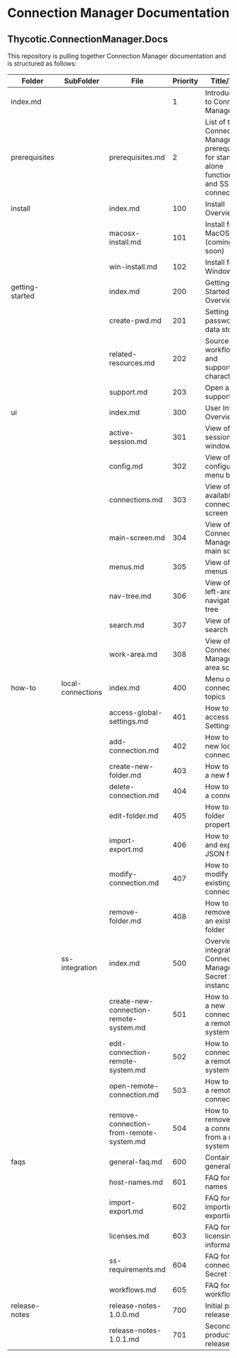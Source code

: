 [title]: # (ReadMe - Connection Manager)
[tags]: # (metadata info)
[priority]: # (99999)
# Connection Manager Documentation

## Thycotic.ConnectionManager.Docs 

This repository is pulling together Connection Manager documentation and is structured as follows:

| Folder | SubFolder | File | Priority | Title/Topic |
| ----- | ----- | ----- | ----- | ----- |
| index.md | | | 1 | Introduction to Connection Manager |
| prerequisites | | prerequisites.md | 2 | List of the Connection Manager prerequisites for stand-alone functionality and SS connection |
| install | | index.md | 100 | Install Overview |
| | | macosx-install.md | 101 | Install for MacOSX (coming soon) |
| | | win-install.md | 102 | Install for Windows |
| getting-started |                   | index.md | 200 | Getting Started Overview |
| |  | create-pwd.md                   | 201 | Setting up CM password and data storage |
|  |                   | related-resources.md                    | 202      | Sources for workflows and supported characters               |
|                 |                   | support.md                              | 203      | Open a support ticket                                        |
| ui              |                   | index.md                                | 300      | User Interface Overview                                      |
|                 |                   | active-session.md                       | 301      | View of active sessions window                               |
|                 |                   | config.md                               | 302      | View of configuration menu button                            |
|                 |                   | connections.md                          | 303      | View of available connections screen                         |
| |                   | main-screen.md                          | 304      | View of Connection Manager's main screen                     |
|                 |                   | menus.md                                | 305      | View of all menus                                            |
|                 |                   | nav-tree.md                             | 306      | View of the left-area navigation tree                        |
| | | search.md                               | 307      | View of the search field                                     |
| |                   | work-area.md                            | 308      | View of the Connection Manager work area screen              |
| how-to          | local-connections | index.md                                | 400      | Menu of local connections topics                             |
|                 |                   | access-global-settings.md               | 401      | How to access Global Settings                                |
| |                   | add-connection.md                       | 402      | How to add a new local connection                            |
|                 |                   | create-new-folder.md                    | 403      | How to create a new folder                                   |
|                 |                   | delete-connection.md                    | 404      | How to delete a connection                                   |
|                 |                   | edit-folder.md                          | 405      | How to edit folder properties                                |
|                 |                   | import-export.md                        | 406      | How to import and export a JSON file                         |
|                 |                   | modify-connection.md                    | 407      | How to modify an existing connection                         |
|                 |                   | remove-folder.md                        | 408      | How to remove/delete an existing folder                      |
| | ss-integration | index.md                                | 500      | Overview of integrating Connection Manager with Secret Server instance |
|                 |                   | create-new-connection-remote-system.md  | 501      | How to create a new connection to a remote system            |
|                 |                   | edit-connection-remote-system.md        | 502      | How to edit a connection to a remote system                  |
|                 |                   | open-remote-connection.md               | 503      | How to open a remote connection                              |
|                 |                   | remove-connection-from-remote-system.md | 504      | How to remove/delete a connection from a remote system       |
| faqs            |                   | general-faq.md                          | 600      | Contains general FAQs                                        |
|                 |                   | host-names.md                           | 601      | FAQ for host-names                                           |
|                 |                   | import-export.md                        | 602      | FAQ for importing and exporting files                        |
| | | licenses.md                             | 603      | FAQ for licensing information                                |
|                 |                   | ss-requirements.md                      | 604      | FAQ for connecting to Secret Server                          |
|                 |                   | workflows.md                            | 605      | FAQ for workflows                                            |
| release-notes   |                   | release-notes-1.0.0.md                  | 700      | Initial product release notes                                |
|                 |                   | release-notes-1.0.1.md                  | 701      | Second product release notes                                 |
